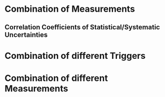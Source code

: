 # Combination of Measurements

## Correlation Coefficients of Statistical/Systematic Uncertainties

# Combination of different Triggers

# Combination of different Measurements

